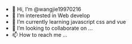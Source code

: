 - 👋 Hi, I’m @wangjie19970216
- 👀 I’m interested in Web develop
- 🌱 I’m currently learning javascript css and vue
- 💞️ I’m looking to collaborate on ...
- 📫 How to reach me ...

<!---
wangjie19970216/wangjie19970216 is a ✨ special ✨ repository because its `README.md` (this file) appears on your GitHub profile.
You can click the Preview link to take a look at your changes.
--->
